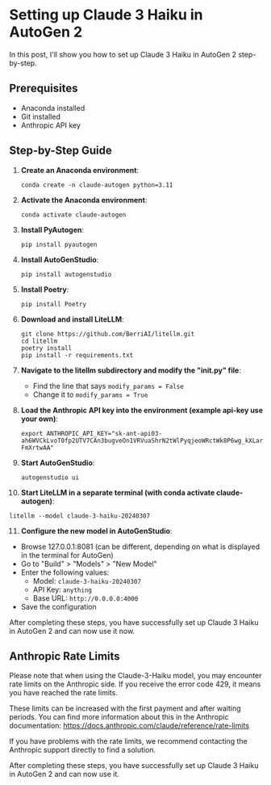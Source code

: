 # Setting up Claude 3 Haiku in AutoGen 2

In this post, I'll show you how to set up Claude 3 Haiku in AutoGen 2 step-by-step.

## Prerequisites

- Anaconda installed
- Git installed
- Anthropic API key

## Step-by-Step Guide

1. **Create an Anaconda environment**:
   ```
   conda create -n claude-autogen python=3.11
   ```

2. **Activate the Anaconda environment**:
   ```
   conda activate claude-autogen
   ```

3. **Install PyAutogen**:
   ```
   pip install pyautogen
   ```
   
4. **Install AutoGenStudio**:
   ```
   pip install autogenstudio
   ```

5. **Install Poetry**:
   ```
   pip install Poetry
   ```

6. **Download and install LiteLLM**:
   ```
   git clone https://github.com/BerriAI/litellm.git
   cd litellm
   poetry install
   pip install -r requirements.txt
   ```

7. **Navigate to the litellm subdirectory and modify the "__init__.py" file**:
   - Find the line that says `modify_params = False`
   - Change it to `modify_params = True`

8. **Load the Anthropic API key into the environment (example api-key use your own)**:
   ```
   export ANTHROPIC_API_KEY="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"
   ```

9. **Start AutoGenStudio**:
   ```
   autogenstudio ui
   ```

 10. **Start LiteLLM in a separate terminal (with conda activate claude-autogen)**:
   ```
   litellm --model claude-3-haiku-20240307
   ```

 11. **Configure the new model in AutoGenStudio**:
   - Browse 127.0.0.1:8081 (can be different, depending on what is displayed in the terminal for AutoGen)
   - Go to "Build" > "Models" > "New Model"
   - Enter the following values:
     - Model: `claude-3-haiku-20240307`
     - API Key: `anything`
     - Base URL: `http://0.0.0.0:4000`
   - Save the configuration

After completing these steps, you have successfully set up Claude 3 Haiku in AutoGen 2 and can now use it now.

## Anthropic Rate Limits

Please note that when using the Claude-3-Haiku model, you may encounter rate limits on the Anthropic side. If you receive the error code 429, it means you have reached the rate limits.

These limits can be increased with the first payment and after waiting periods. You can find more information about this in the Anthropic documentation: https://docs.anthropic.com/claude/reference/rate-limits

If you have problems with the rate limits, we recommend contacting the Anthropic support directly to find a solution.

After completing these steps, you have successfully set up Claude 3 Haiku in AutoGen 2 and can now use it.

